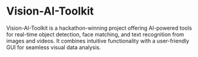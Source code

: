 # Vision-AI-Toolkit
Vision-AI-Toolkit is a hackathon-winning project offering AI-powered tools for real-time object detection, face matching, and text recognition from images and videos. It combines intuitive functionality with a user-friendly GUI for seamless visual data analysis.
